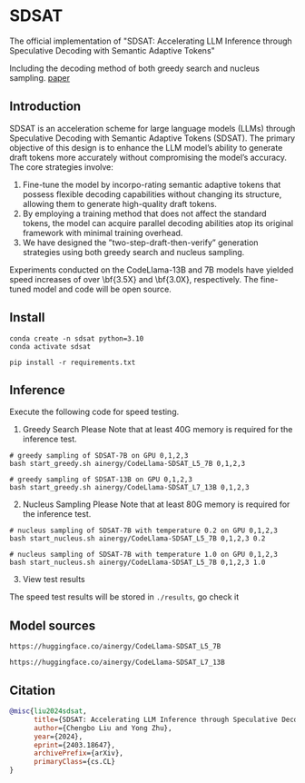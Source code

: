 # SDSAT
The official implementation of "SDSAT: Accelerating LLM Inference through Speculative Decoding with Semantic Adaptive Tokens"

Including the decoding method of both greedy search and nucleus sampling.
[paper](https://arxiv.org/abs/2403.18647)


## Introduction

SDSAT is an acceleration scheme for large language models (LLMs) through Speculative Decoding with Semantic Adaptive Tokens (SDSAT). The primary objective of this design is to enhance the LLM model’s ability to generate draft tokens more accurately without compromising the model’s accuracy. The core strategies involve: 

1. Fine-tune the model by incorpo-rating semantic adaptive tokens that possess flexible decoding capabilities without changing its structure, allowing them to generate high-quality draft tokens. 
2. By employing a training method that does not affect the standard tokens, the model can acquire parallel decoding abilities atop its original framework with minimal training overhead. 
3. We have designed the ”two-step-draft-then-verify” generation strategies using both greedy search and nucleus sampling. 

Experiments conducted on the CodeLlama-13B and 7B models have yielded speed increases of over \bf{3.5X} and \bf{3.0X}, respectively.
The fine-tuned model and code will be open source.



## Install

```shell
conda create -n sdsat python=3.10
conda activate sdsat

pip install -r requirements.txt
```

## Inference

Execute the following code for speed testing.

1. Greedy Search 
Please Note that at least 40G memory is required for the inference test.
```shell
# greedy sampling of SDSAT-7B on GPU 0,1,2,3
bash start_greedy.sh ainergy/CodeLlama-SDSAT_L5_7B 0,1,2,3

# greedy sampling of SDSAT-13B on GPU 0,1,2,3
bash start_greedy.sh ainergy/CodeLlama-SDSAT_L7_13B 0,1,2,3
```

2. Nucleus Sampling
Please Note that at least 80G memory is required for the inference test.
```shell
# nucleus sampling of SDSAT-7B with temperature 0.2 on GPU 0,1,2,3
bash start_nucleus.sh ainergy/CodeLlama-SDSAT_L5_7B 0,1,2,3 0.2

# nucleus sampling of SDSAT-7B with temperature 1.0 on GPU 0,1,2,3
bash start_nucleus.sh ainergy/CodeLlama-SDSAT_L5_7B 0,1,2,3 1.0
```

3. View test results

The speed test results will be stored in `./results`, go check it

## Model sources

`https://huggingface.co/ainergy/CodeLlama-SDSAT_L5_7B`

`https://huggingface.co/ainergy/CodeLlama-SDSAT_L7_13B`


## Citation

```bibtex
@misc{liu2024sdsat,
      title={SDSAT: Accelerating LLM Inference through Speculative Decoding with Semantic Adaptive Tokens}, 
      author={Chengbo Liu and Yong Zhu},
      year={2024},
      eprint={2403.18647},
      archivePrefix={arXiv},
      primaryClass={cs.CL}
}
```

